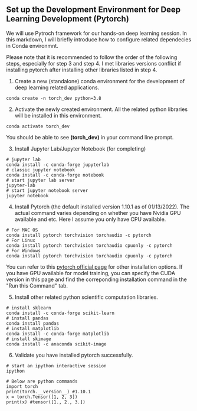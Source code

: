 ## Set up the Development Environment for Deep Learning Development (Pytorch)

We will use Pytroch framework for our hands-on deep learning session. In this markdown, I will briefly introduce how to configure related dependecies in Conda environmnt.

Please note that it is recommended to follow the order of the following steps, especially for step 3 and step 4. I met libraries versions conflict if installing pytorch after installing other libraries listed in step 4.

1. Create a new (standalone) conda environment for the development of deep learning related applications.
```
conda create -n torch_dev python=3.8
```
2. Activate the newly created environment. All the related python libraries will be installed in this environment.
```
conda activate torch_dev
```
You should be able to see **(torch_dev)** in your command line prompt.

3. Install Jupyter Lab/Jupyter Notebook (for completing)
```
# jupyter lab
conda install -c conda-forge jupyterlab
# classic jupyter notebook
conda install -c conda-forge notebook
# start jupyter lab server
jupyter-lab
# start jupyter notebook server
jupyter notebook
```

4. Install Pytorch (the default installed version 1.10.1 as of 01/13/2022). The actual command varies depending on whether you have Nvidia GPU available and etc. Here I assume you only have CPU available.

```
# For MAC OS
conda install pytorch torchvision torchaudio -c pytorch
# For Linux
conda install pytorch torchvision torchaudio cpuonly -c pytorch
# For Windows
conda install pytorch torchvision torchaudio cpuonly -c pytorch
``` 
You can refer to this [pytorch official page](https://pytorch.org/) for other installation options. If you have GPU available for model training, you can specify the CUDA version in this page and find the correponding installation command in the "Run this Command" tab.

5. Install other related python scientific computation libraries.
```
# install sklearn
conda install -c conda-forge scikit-learn 
# install pandas
conda install pandas
# install matplotlib
conda install -c conda-forge matplotlib
# install skimage
conda install -c anaconda scikit-image
```

6. Validate you have installed pytorch successfully.
```
# start an ipython interactive session
ipython

# Below are python commands
import torch
print(torch.__version__) #1.10.1
x = torch.Tensor([1, 2, 3])
print(x) #tensor([1., 2., 3.])
```